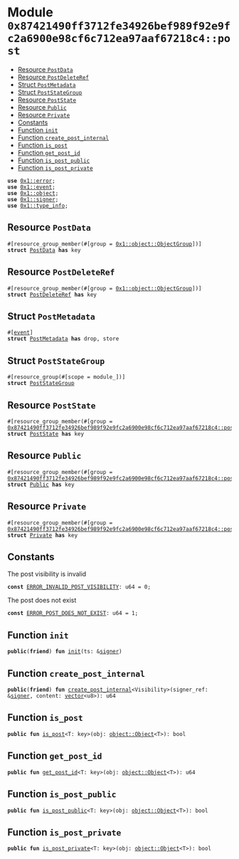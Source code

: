 
<a id="0x87421490ff3712fe34926bef989f92e9fc2a6900e98cf6c712ea97aaf67218c4_post"></a>

# Module `0x87421490ff3712fe34926bef989f92e9fc2a6900e98cf6c712ea97aaf67218c4::post`



-  [Resource `PostData`](#0x87421490ff3712fe34926bef989f92e9fc2a6900e98cf6c712ea97aaf67218c4_post_PostData)
-  [Resource `PostDeleteRef`](#0x87421490ff3712fe34926bef989f92e9fc2a6900e98cf6c712ea97aaf67218c4_post_PostDeleteRef)
-  [Struct `PostMetadata`](#0x87421490ff3712fe34926bef989f92e9fc2a6900e98cf6c712ea97aaf67218c4_post_PostMetadata)
-  [Struct `PostStateGroup`](#0x87421490ff3712fe34926bef989f92e9fc2a6900e98cf6c712ea97aaf67218c4_post_PostStateGroup)
-  [Resource `PostState`](#0x87421490ff3712fe34926bef989f92e9fc2a6900e98cf6c712ea97aaf67218c4_post_PostState)
-  [Resource `Public`](#0x87421490ff3712fe34926bef989f92e9fc2a6900e98cf6c712ea97aaf67218c4_post_Public)
-  [Resource `Private`](#0x87421490ff3712fe34926bef989f92e9fc2a6900e98cf6c712ea97aaf67218c4_post_Private)
-  [Constants](#@Constants_0)
-  [Function `init`](#0x87421490ff3712fe34926bef989f92e9fc2a6900e98cf6c712ea97aaf67218c4_post_init)
-  [Function `create_post_internal`](#0x87421490ff3712fe34926bef989f92e9fc2a6900e98cf6c712ea97aaf67218c4_post_create_post_internal)
-  [Function `is_post`](#0x87421490ff3712fe34926bef989f92e9fc2a6900e98cf6c712ea97aaf67218c4_post_is_post)
-  [Function `get_post_id`](#0x87421490ff3712fe34926bef989f92e9fc2a6900e98cf6c712ea97aaf67218c4_post_get_post_id)
-  [Function `is_post_public`](#0x87421490ff3712fe34926bef989f92e9fc2a6900e98cf6c712ea97aaf67218c4_post_is_post_public)
-  [Function `is_post_private`](#0x87421490ff3712fe34926bef989f92e9fc2a6900e98cf6c712ea97aaf67218c4_post_is_post_private)


<pre><code><b>use</b> <a href="">0x1::error</a>;
<b>use</b> <a href="">0x1::event</a>;
<b>use</b> <a href="">0x1::object</a>;
<b>use</b> <a href="">0x1::signer</a>;
<b>use</b> <a href="">0x1::type_info</a>;
</code></pre>



<a id="0x87421490ff3712fe34926bef989f92e9fc2a6900e98cf6c712ea97aaf67218c4_post_PostData"></a>

## Resource `PostData`



<pre><code>#[resource_group_member(#[group = <a href="_ObjectGroup">0x1::object::ObjectGroup</a>])]
<b>struct</b> <a href="post.md#0x87421490ff3712fe34926bef989f92e9fc2a6900e98cf6c712ea97aaf67218c4_post_PostData">PostData</a> <b>has</b> key
</code></pre>



<a id="0x87421490ff3712fe34926bef989f92e9fc2a6900e98cf6c712ea97aaf67218c4_post_PostDeleteRef"></a>

## Resource `PostDeleteRef`



<pre><code>#[resource_group_member(#[group = <a href="_ObjectGroup">0x1::object::ObjectGroup</a>])]
<b>struct</b> <a href="post.md#0x87421490ff3712fe34926bef989f92e9fc2a6900e98cf6c712ea97aaf67218c4_post_PostDeleteRef">PostDeleteRef</a> <b>has</b> key
</code></pre>



<a id="0x87421490ff3712fe34926bef989f92e9fc2a6900e98cf6c712ea97aaf67218c4_post_PostMetadata"></a>

## Struct `PostMetadata`



<pre><code>#[<a href="">event</a>]
<b>struct</b> <a href="post.md#0x87421490ff3712fe34926bef989f92e9fc2a6900e98cf6c712ea97aaf67218c4_post_PostMetadata">PostMetadata</a> <b>has</b> drop, store
</code></pre>



<a id="0x87421490ff3712fe34926bef989f92e9fc2a6900e98cf6c712ea97aaf67218c4_post_PostStateGroup"></a>

## Struct `PostStateGroup`



<pre><code>#[resource_group(#[scope = module_])]
<b>struct</b> <a href="post.md#0x87421490ff3712fe34926bef989f92e9fc2a6900e98cf6c712ea97aaf67218c4_post_PostStateGroup">PostStateGroup</a>
</code></pre>



<a id="0x87421490ff3712fe34926bef989f92e9fc2a6900e98cf6c712ea97aaf67218c4_post_PostState"></a>

## Resource `PostState`



<pre><code>#[resource_group_member(#[group = <a href="post.md#0x87421490ff3712fe34926bef989f92e9fc2a6900e98cf6c712ea97aaf67218c4_post_PostStateGroup">0x87421490ff3712fe34926bef989f92e9fc2a6900e98cf6c712ea97aaf67218c4::post::PostStateGroup</a>])]
<b>struct</b> <a href="post.md#0x87421490ff3712fe34926bef989f92e9fc2a6900e98cf6c712ea97aaf67218c4_post_PostState">PostState</a> <b>has</b> key
</code></pre>



<a id="0x87421490ff3712fe34926bef989f92e9fc2a6900e98cf6c712ea97aaf67218c4_post_Public"></a>

## Resource `Public`



<pre><code>#[resource_group_member(#[group = <a href="post.md#0x87421490ff3712fe34926bef989f92e9fc2a6900e98cf6c712ea97aaf67218c4_post_PostStateGroup">0x87421490ff3712fe34926bef989f92e9fc2a6900e98cf6c712ea97aaf67218c4::post::PostStateGroup</a>])]
<b>struct</b> <a href="post.md#0x87421490ff3712fe34926bef989f92e9fc2a6900e98cf6c712ea97aaf67218c4_post_Public">Public</a> <b>has</b> key
</code></pre>



<a id="0x87421490ff3712fe34926bef989f92e9fc2a6900e98cf6c712ea97aaf67218c4_post_Private"></a>

## Resource `Private`



<pre><code>#[resource_group_member(#[group = <a href="post.md#0x87421490ff3712fe34926bef989f92e9fc2a6900e98cf6c712ea97aaf67218c4_post_PostStateGroup">0x87421490ff3712fe34926bef989f92e9fc2a6900e98cf6c712ea97aaf67218c4::post::PostStateGroup</a>])]
<b>struct</b> <a href="post.md#0x87421490ff3712fe34926bef989f92e9fc2a6900e98cf6c712ea97aaf67218c4_post_Private">Private</a> <b>has</b> key
</code></pre>



<a id="@Constants_0"></a>

## Constants


<a id="0x87421490ff3712fe34926bef989f92e9fc2a6900e98cf6c712ea97aaf67218c4_post_ERROR_INVALID_POST_VISIBILITY"></a>

The post visibility is invalid


<pre><code><b>const</b> <a href="post.md#0x87421490ff3712fe34926bef989f92e9fc2a6900e98cf6c712ea97aaf67218c4_post_ERROR_INVALID_POST_VISIBILITY">ERROR_INVALID_POST_VISIBILITY</a>: u64 = 0;
</code></pre>



<a id="0x87421490ff3712fe34926bef989f92e9fc2a6900e98cf6c712ea97aaf67218c4_post_ERROR_POST_DOES_NOT_EXIST"></a>

The post does not exist


<pre><code><b>const</b> <a href="post.md#0x87421490ff3712fe34926bef989f92e9fc2a6900e98cf6c712ea97aaf67218c4_post_ERROR_POST_DOES_NOT_EXIST">ERROR_POST_DOES_NOT_EXIST</a>: u64 = 1;
</code></pre>



<a id="0x87421490ff3712fe34926bef989f92e9fc2a6900e98cf6c712ea97aaf67218c4_post_init"></a>

## Function `init`



<pre><code><b>public</b>(<b>friend</b>) <b>fun</b> <a href="post.md#0x87421490ff3712fe34926bef989f92e9fc2a6900e98cf6c712ea97aaf67218c4_post_init">init</a>(ts: &<a href="">signer</a>)
</code></pre>



<a id="0x87421490ff3712fe34926bef989f92e9fc2a6900e98cf6c712ea97aaf67218c4_post_create_post_internal"></a>

## Function `create_post_internal`



<pre><code><b>public</b>(<b>friend</b>) <b>fun</b> <a href="post.md#0x87421490ff3712fe34926bef989f92e9fc2a6900e98cf6c712ea97aaf67218c4_post_create_post_internal">create_post_internal</a>&lt;Visibility&gt;(signer_ref: &<a href="">signer</a>, content: <a href="">vector</a>&lt;u8&gt;): u64
</code></pre>



<a id="0x87421490ff3712fe34926bef989f92e9fc2a6900e98cf6c712ea97aaf67218c4_post_is_post"></a>

## Function `is_post`



<pre><code><b>public</b> <b>fun</b> <a href="post.md#0x87421490ff3712fe34926bef989f92e9fc2a6900e98cf6c712ea97aaf67218c4_post_is_post">is_post</a>&lt;T: key&gt;(obj: <a href="_Object">object::Object</a>&lt;T&gt;): bool
</code></pre>



<a id="0x87421490ff3712fe34926bef989f92e9fc2a6900e98cf6c712ea97aaf67218c4_post_get_post_id"></a>

## Function `get_post_id`



<pre><code><b>public</b> <b>fun</b> <a href="post.md#0x87421490ff3712fe34926bef989f92e9fc2a6900e98cf6c712ea97aaf67218c4_post_get_post_id">get_post_id</a>&lt;T: key&gt;(obj: <a href="_Object">object::Object</a>&lt;T&gt;): u64
</code></pre>



<a id="0x87421490ff3712fe34926bef989f92e9fc2a6900e98cf6c712ea97aaf67218c4_post_is_post_public"></a>

## Function `is_post_public`



<pre><code><b>public</b> <b>fun</b> <a href="post.md#0x87421490ff3712fe34926bef989f92e9fc2a6900e98cf6c712ea97aaf67218c4_post_is_post_public">is_post_public</a>&lt;T: key&gt;(obj: <a href="_Object">object::Object</a>&lt;T&gt;): bool
</code></pre>



<a id="0x87421490ff3712fe34926bef989f92e9fc2a6900e98cf6c712ea97aaf67218c4_post_is_post_private"></a>

## Function `is_post_private`



<pre><code><b>public</b> <b>fun</b> <a href="post.md#0x87421490ff3712fe34926bef989f92e9fc2a6900e98cf6c712ea97aaf67218c4_post_is_post_private">is_post_private</a>&lt;T: key&gt;(obj: <a href="_Object">object::Object</a>&lt;T&gt;): bool
</code></pre>
